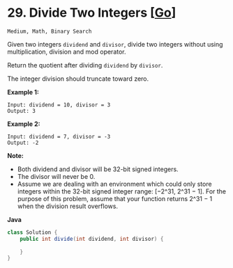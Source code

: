 # 29. Divide Two Integers [[Go](https://github.com/Apollo4634/LeetCode/tree/master/src/math/solution/DivideTwoIntegers_29.java)]

```Medium, Math, Binary Search```

Given two integers `dividend` and `divisor`, divide two integers without using multiplication, division and mod operator.

Return the quotient after dividing `dividend` by `divisor`.

The integer division should truncate toward zero.

**Example 1:**

```
Input: dividend = 10, divisor = 3
Output: 3
```

**Example 2:**

```
Input: dividend = 7, divisor = -3
Output: -2
```

**Note:**

- Both dividend and divisor will be 32-bit signed integers.
- The divisor will never be 0.
- Assume we are dealing with an environment which could only store integers within the 32-bit signed integer range: [−2^31,  2^31 − 1]. For the purpose of this problem, assume that your function returns 2^31 − 1 when the division result overflows.

**Java**

```java
class Solution {
    public int divide(int dividend, int divisor) {
        
    }
}
```
